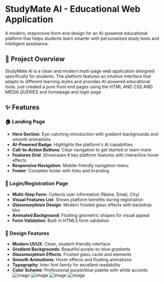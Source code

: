 # StudyMate AI - Educational Web Application

A modern, responsive front-end design for an AI-powered educational platform that helps students learn smarter with personalized study tools and intelligent assistance.

## 🎯 Project Overview

StudyMate AI is a clean and modern multi-page web application designed specifically for students. The platform features an intuitive interface that adapts to different learning styles and provides AI-powered educational tools.
just created a pure front end pages using the HTML AND CSS AND MEDIA QUERIES 
and homepage and login page 

## ✨ Features

### 🏠 Landing Page
- **Hero Section**: Eye-catching introduction with gradient backgrounds and smooth animations
- **AI-Powered Badge**: Highlights the platform's AI capabilities
- **Call-to-Action Buttons**: Clear navigation to get started or learn more
- **Features Grid**: Showcases 6 key platform features with interactive hover effects
- **Responsive Navigation**: Mobile-friendly navigation menu
- **Footer**: Complete footer with links and branding

### 🔐 Login/Registration Page
- **Multi-Step Form**: Collects user information (Name, Email, City)
- **Visual Features List**: Shows platform benefits during registration
- **Glassmorphism Design**: Modern frosted glass effects with backdrop blur
- **Animated Background**: Floating geometric shapes for visual appeal
- **Form Validation**: Built-in HTML5 form validation

### 🎨 Design Features
- **Modern UI/UX**: Clean, student-friendly interface
- **Gradient Backgrounds**: Beautiful purple-to-blue gradients
- **Glassmorphism Effects**: Frosted glass cards and elements
- **Smooth Animations**: Hover effects and floating animations
- **Typography**: Inter font family for excellent readability
- **Color Scheme**: Professional purple/blue palette with white accents
![image](https://github.com/user-attachments/assets/b1c76d4b-327a-427f-ab54-bddb929aaed9)
![image](https://github.com/user-attachments/assets/4b925737-93d0-4a6b-82a7-3bfc0d915efc)
![image](https://github.com/user-attachments/assets/c8492a15-069a-4a1f-9e58-5dca2ac27715)
![image](https://github.com/user-attachments/assets/2df3c2ba-c747-4d00-8bf9-375bbfada963)




